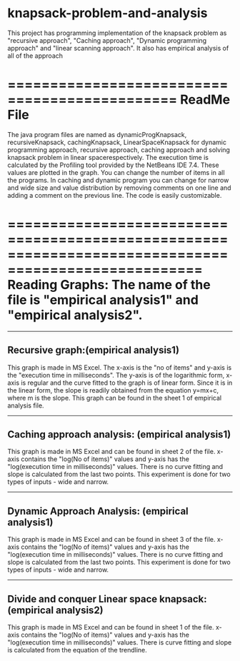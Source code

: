 knapsack-problem-and-analysis
=============================

This project has programming implementation of the knapsack problem as "recursive approach", "Caching approach", "Dynamic programming approach" and "linear scanning approach". It also has empirical analysis of all of the approach

==============================================
ReadMe File
==============================================

The java program files are named as dynamicProgKnapsack, recursiveKnapsack, cachingKnapsack, LinearSpaceKnapsack for 
dynamic programming approach, recursive approach, caching approach and solving knapsack problem in linear spacerespectively. The execution time is calculated by the Profiling tool provided by the NetBeans IDE 7.4. 
These values are plotted in the graph. You can change the number of items in all the programs. In caching and dynamic program you can change for narrow and wide size and value distribution by removing comments on one line and
adding a comment on the previous line. The code is easily customizable.

=====================================================================================================
Reading Graphs:
The name of the file is "empirical analysis1" and "empirical analysis2".
=====================================================================================================

----------------
Recursive graph:(empirical analysis1)
----------------
This graph is made in MS Excel. The x-axis is the "no of items" and y-axis is the "execution time in 
milliseconds". The y-axis is of the logarithmic form, x-axis is regular and the curve fitted to the graph is of linear form.
Since it is in the linear form, the slope is readily obtained from the equation y=mx+c, where m is the 
slope. This graph can be found in the sheet 1 of empirical analysis file.

--------------------------
Caching approach analysis: (empirical analysis1)
--------------------------
This graph is made in MS Excel and can be found in sheet 2 of the file. x-axis contains the 
"log(No of items)" values and y-axis has the "log(execution time in milliseconds)" values. There is no
curve fitting and slope is calculated from the last two points. This experiment is done for two types of
inputs - wide and narrow.

--------------------------
Dynamic Approach Analysis: (empirical analysis1)
--------------------------
This graph is made in MS Excel and can be found in sheet 3 of the file. x-axis contains the 
"log(No of items)" values and y-axis has the "log(execution time in milliseconds)" values. There is no
curve fitting and slope is calculated from the last two points. This experiment is done for two types of
inputs - wide and narrow.

-----------------------------------------
Divide and conquer Linear space knapsack: (empirical analysis2)
-----------------------------------------
This graph is made in MS Excel and can be found in sheet 1 of the file. x-axis contains the 
"log(No of items)" values and y-axis has the "log(execution time in milliseconds)" values. There is
curve fitting and slope is calculated from the equation of the trendline.
